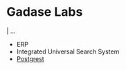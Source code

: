# Gadase Labs
| ...

- ERP
- Integrated Universal Search System
- [Postgrest](https://postgrest.org/en/v12/)
